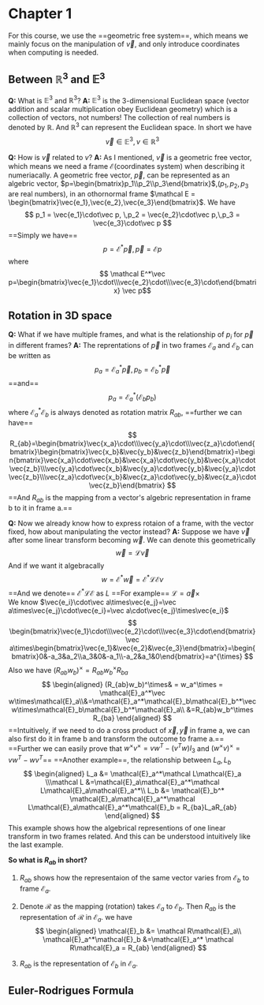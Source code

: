 # Chapter 1
For this course, we use the ==geometric free system==, which means we mainly focus on the manipulation of $\vec v$, and only introduce coordinates when computing is needed.
## Between $\mathbb{R}^3$ and $\mathbb{E}^3$
__Q:__ What is $\mathbb{E}^3$ and $\mathbb{R}^3$?
__A:__ $\mathbb{E}^3$ is the 3-dimensional Euclidean space (vector addition and scalar multiplication obey Euclidean geometry) which is a collection of vectors, not numbers! The collection of real numbers is denoted by $\mathbb{R}$. And $\mathbb{R}^3$ can represent the Euclidean space. In short we have
$$
\vec v\in \mathbb{E}^3,v\in\mathbb{R}^3
$$

__Q:__ How is $\vec v$ related to $v$?
__A:__ As I mentioned, $\vec v$ is a geometric free vector, which means we need a frame $\mathcal{E}$(coordinates system) when describing it numeriacally. A geometric free vector, $\vec p$, can be represented as an algebric vector, $p=\begin{bmatrix}p_1\\p_2\\p_3\end{bmatrix}$,($p_1,p_2,p_3$ are real numbers), in an othornormal frame $\mathcal E = \begin{bmatrix}\vec{e_1},\vec{e_2},\vec{e_3}\end{bmatrix}$. We have 
$$
p_1 = \vec{e_1}\cdot\vec p, \,p_2 = \vec{e_2}\cdot\vec p,\,p_3 = \vec{e_3}\cdot\vec p
$$
==Simply we have==
$$
p = \mathcal E^*\vec p,\,\vec p = \mathcal E p
$$
where
$$
\mathcal E^*\vec p=\begin{bmatrix}\vec{e_1}\cdot\\\vec{e_2}\cdot\\\vec{e_3}\cdot\end{bmatrix}
\vec p$$

## Rotation in 3D space
__Q:__ What if we have multiple frames, and what is the relationship of $p_i$ for $\vec p$ in different frames?
__A:__ The reprentations of $\vec p$ in two frames $\mathcal{E}_a$ and $\mathcal{E}_b$ can be written as 
$$
p_a = \mathcal{E}_a^*\vec p,\,p_b = \mathcal{E}_b^*\vec p
$$
==and==
$$
p_a = \mathcal{E}_a^*(\mathcal{E}_b p_b)
$$
where $\mathcal{E}_a^*\mathcal{E}_b$ is always denoted as rotation matrix $R_{ab}$, ==further we can have==
$$
R_{ab}=\begin{bmatrix}\vec{x_a}\cdot\\\vec{y_a}\cdot\\\vec{z_a}\cdot\end{bmatrix}\begin{bmatrix}\vec{x_b}&\vec{y_b}&\vec{z_b}\end{bmatrix}=\begin{bmatrix}\vec{x_a}\cdot\vec{x_b}&\vec{x_a}\cdot\vec{y_b}&\vec{x_a}\cdot\vec{z_b}\\\vec{y_a}\cdot\vec{x_b}&\vec{y_a}\cdot\vec{y_b}&\vec{y_a}\cdot\vec{z_b}\\\vec{z_a}\cdot\vec{x_b}&\vec{z_a}\cdot\vec{y_b}&\vec{z_a}\cdot\vec{z_b}\end{bmatrix}
$$
==And $R_{ab}$ is the mapping from a vector's algebric representation in frame b to it in frame a.==

__Q:__ Now we already know how to express rotaion of a frame, with the vector fixed, how about manipulating the vector instead?
__A:__ Suppose we have $\vec v$ after some linear transform becoming $\vec w$. We can denote this geometrically
$$
\vec w = \mathcal L\vec v
$$
And if we want it algebracally
$$
w = \mathcal E^*\vec w=\mathcal E^*\mathcal L\mathcal Ev
$$
==And we denote== $\mathcal E^*\mathcal L\mathcal E$ as $L$
==For example== $\mathcal L = \vec a\times$     
We know $\vec{e_i}\cdot\vec a\times\vec{e_j}=\vec a\times\vec{e_j}\cdot\vec{e_i}=\vec a\cdot\vec{e_j}\times\vec{e_i}$
$$
\begin{bmatrix}\vec{e_1}\cdot\\\vec{e_2}\cdot\\\vec{e_3}\cdot\end{bmatrix}\vec a\times\begin{bmatrix}\vec{e_1}&\vec{e_2}&\vec{e_3}\end{bmatrix}=\begin{bmatrix}0&-a_3&a_2\\a_3&0&-a_1\\-a_2&a_1&0\end{bmatrix}=a^{\times}
$$
Also we have $(R_{ab}w_b)^\times = R_{ab}w_b^\times R_{ba}$
$$
\begin{aligned}
(R_{ab}w_b)^\times& = w_a^\times = \mathcal{E}_a^*\vec w\times\mathcal{E}_a\\&=\mathcal{E}_a^*\mathcal{E}_b\mathcal{E}_b^*\vec w\times\mathcal{E}_b\mathcal{E}_b^*\mathcal{E}_a\\
&=R_{ab}w_b^\times R_{ba}
\end{aligned}
$$
==Intuitively, if we need to do a cross product of $\vec x,\vec y$ in frame a, we can also first do it in frame b and transform the outcome to frame a.==
==Further we can easily prove that $w^\times v^\times=vw^T-(v^Tw)I_3$ and $(w^\times v)^\times=vw^T-wv^T$==
==Another example==, the relationship between $L_a,L_b$
$$
\begin{aligned}
L_a &= \mathcal{E}_a^*\mathcal L\mathcal{E}_a
\\\mathcal L &=\mathcal{E}_a\mathcal{E}_a^*\mathcal L\mathcal{E}_a\mathcal{E}_a^*\\
L_b &= \mathcal{E}_b^* \mathcal{E}_a\mathcal{E}_a^*\mathcal L\mathcal{E}_a\mathcal{E}_a^*\mathcal{E}_b = R_{ba}L_aR_{ab}
\end{aligned}
$$
This example shows how the algebrical representions of one linear transform in two frames related. And this can be understood intuitively like the last example.

__So what is $R_{ab}$ in short?__
1. $R_{ab}$ shows how the representaion of the same vector varies from $\mathcal{E}_b$ to frame $\mathcal{E}_a$.
2. Denote $\mathcal R$ as the mapping (rotation) takes $\mathcal{E}_a$ to $\mathcal{E}_b$. Then $R_{ab}$ is the representation of $\mathcal R$ in $\mathcal{E}_a$.
we have
$$
\begin{aligned}
\mathcal{E}_b &= \mathcal R\mathcal{E}_a\\
\mathcal{E}_a^*\mathcal{E}_b &=\mathcal{E}_a^* \mathcal R\mathcal{E}_a = R_{ab}
\end{aligned}
$$


3. $R_{ab}$ is the representation of $\mathcal{E}_b$ in $\mathcal{E}_a$. 
## Euler-Rodrigues Formula

